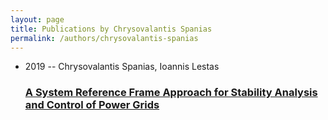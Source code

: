 ```yaml
---
layout: page
title: Publications by Chrysovalantis Spanias
permalink: /authors/chrysovalantis-spanias
---
```


<ul class="post-list">
<li><span class='post-meta'>2019 -- Chrysovalantis Spanias, Ioannis Lestas</span><h3><a class='post-link' href="{{ site.baseurl }}/a-system-reference-frame-approach-for-stability-analysis-and-control-of-power-grids">A System Reference Frame Approach for Stability Analysis and Control of Power Grids</a></h3></li>

</ul>
